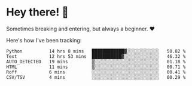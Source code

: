 # Hey there! 👋
Sometimes breaking and entering, but always a beginner. ❤️

Here's how I've been tracking:
<!--START_SECTION:waka-->

```text
Python          14 hrs 8 mins   ████████████▓░░░░░░░░░░░░   50.82 %
Text            12 hrs 53 mins  ███████████▓░░░░░░░░░░░░░   46.32 %
AUTO_DETECTED   19 mins         ▒░░░░░░░░░░░░░░░░░░░░░░░░   01.18 %
HTML            11 mins         ▒░░░░░░░░░░░░░░░░░░░░░░░░   00.71 %
Roff            6 mins          ░░░░░░░░░░░░░░░░░░░░░░░░░   00.41 %
CSV/TSV         4 mins          ░░░░░░░░░░░░░░░░░░░░░░░░░   00.29 %
```

<!--END_SECTION:waka-->
